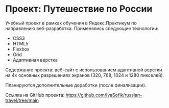 # Проект: Путешествие по России

Учебный проект в рамках обучения в Яндекс.Практикум по направлению веб-разработка.
Применялись следующие технологии:

- CSS3
- HTML5
- Flexbox
- Grid
- Адаптивная верстка

Содержание проекта: веб-сайт с использованием адаптивной верстки на 4х основных разрешениях экранов (320, 768, 1024 и 1280 пикселей).

Планируются дополнительные доработки (после финализации).

Ссылка на GitHub проекта: https://github.com/IvaSofik/russian-travel/tree/main
